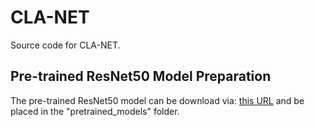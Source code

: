 # CLA-NET
Source code for CLA-NET.

## Pre-trained ResNet50 Model Preparation
The pre-trained ResNet50 model can be download via: [this URL](https://github.com/fregu856/deeplabv3/blob/master/pretrained_models/resnet/resnet50-19c8e357.pth) and be placed in the "pretrained_models" folder.
